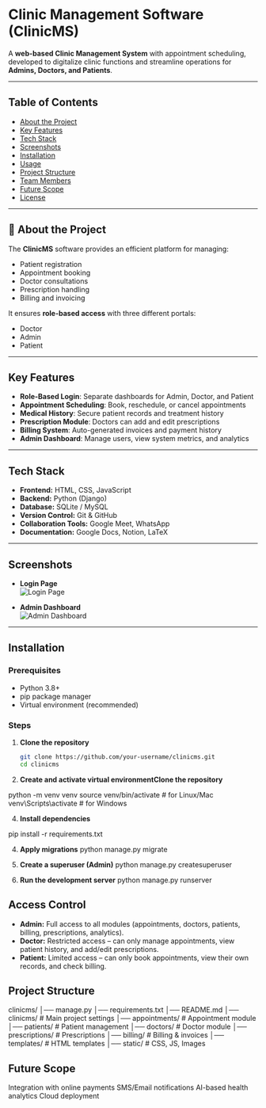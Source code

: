 #  Clinic Management Software (ClinicMS)

A **web-based Clinic Management System** with appointment scheduling, developed to digitalize clinic functions and streamline operations for **Admins, Doctors, and Patients**.

---

##  Table of Contents
- [About the Project](#-about-the-project)
- [Key Features](#-key-features)
- [Tech Stack](#-tech-stack)
- [Screenshots](#-screenshots)
- [Installation](#-installation)
- [Usage](#-usage)
- [Project Structure](#-project-structure)
- [Team Members](#-team-members)
- [Future Scope](#-future-scope)
- [License](#-license)

---

## 📖 About the Project
The **ClinicMS** software provides an efficient platform for managing:
- Patient registration
- Appointment booking
- Doctor consultations
- Prescription handling
- Billing and invoicing  

It ensures **role-based access** with three different portals:
-  Doctor  
-  Admin  
-  Patient  

---

##  Key Features
-  **Role-Based Login**: Separate dashboards for Admin, Doctor, and Patient  
-  **Appointment Scheduling**: Book, reschedule, or cancel appointments  
-  **Medical History**: Secure patient records and treatment history  
-  **Prescription Module**: Doctors can add and edit prescriptions  
-  **Billing System**: Auto-generated invoices and payment history  
-  **Admin Dashboard**: Manage users, view system metrics, and analytics  

---

##  Tech Stack
- **Frontend:** HTML, CSS, JavaScript  
- **Backend:** Python (Django)  
- **Database:** SQLite / MySQL  
- **Version Control:** Git & GitHub  
- **Collaboration Tools:** Google Meet, WhatsApp  
- **Documentation:** Google Docs, Notion, LaTeX  

---

##  Screenshots
  
- **Login Page**  
![Login Page]()  

- **Admin Dashboard**  
![Admin Dashboard]()  

---

##  Installation

### Prerequisites
- Python 3.8+  
- pip package manager  
- Virtual environment (recommended)  

### Steps

1. **Clone the repository**
   ```bash
   git clone https://github.com/your-username/clinicms.git
   cd clinicms

2. **Create and activate virtual environmentClone the repository**
   
python -m venv venv
source venv/bin/activate   # for Linux/Mac
venv\Scripts\activate      # for Windows

4. **Install dependencies**

  pip install -r requirements.txt

 4. **Apply migrations**
    python manage.py migrate

 5. **Create a superuser (Admin)**
      python manage.py createsuperuser
    
7. **Run the development server**
      python manage.py runserver


##  Access Control
- **Admin:** Full access to all modules (appointments, doctors, patients, billing, prescriptions, analytics).  
- **Doctor:** Restricted access – can only manage appointments, view patient history, and add/edit prescriptions.  
- **Patient:** Limited access – can only book appointments, view their own records, and check billing.  


## Project Structure
clinicms/
│── manage.py
│── requirements.txt
│── README.md
│── clinicms/         # Main project settings
│── appointments/     # Appointment module
│── patients/         # Patient management
│── doctors/          # Doctor module
│── prescriptions/    # Prescriptions
│── billing/          # Billing & invoices
│── templates/        # HTML templates
│── static/           # CSS, JS, Images


## **Future Scope**

Integration with online payments
SMS/Email notifications
AI-based health analytics
Cloud deployment

